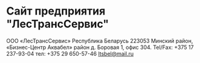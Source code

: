Сайт предприятия "ЛесТрансСервис"
=================

ООО «ЛесТрансСервис»
Республика Беларусь
223053 Минский район,
«Бизнес-Центр Аквабел»
район д. Боровая 1, офис 304. 
Tel/Fax: +375 17 237-93-04
тел: +375 29 650-57-46
ltsbel@mail.ru
